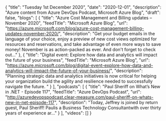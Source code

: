 {
  "title": "Tuesday 1st December 2020",
  "date": "2020-12-01",
  "description": "Azure content from Azure DevOps Podcast, Microsoft Azure Blog",
  "draft": false,
  "blogs": [
    {
      "title": "Azure Cost Management and Billing updates – November 2020",
      "feedTitle": "Microsoft Azure Blog",
      "url": "https://azure.microsoft.com/blog/azure-cost-management-billing-updates-november-2020/",
      "description": "Get your budget emails in the language of your choice, enjoy a preview of new cost views optimized for resources and reservations, and take advantage of even more ways to save money! November is as action-packed as ever. And don't forget to check out..."
    },
    {
      "title": "Digital event: Explore how data and analytics will impact the future of your business",
      "feedTitle": "Microsoft Azure Blog",
      "url": "https://azure.microsoft.com/blog/digital-event-explore-how-data-and-analytics-will-impact-the-future-of-your-business/",
      "description": "Planning strategic data and analytics initiatives is now critical for helping your organization build the agility and resilience needed to successfully navigate the future. "
    }
  ],
  "podcasts": [
    {
      "title": "Paul Sheriff on What’s New in .NET - Episode 117",
      "feedTitle": "Azure DevOps Podcast",
      "url": "http://azuredevopspodcast.clear-measure.com/paul-sheriff-on-whats-new-in-net-episode-117",
      "description": "Today, Jeffrey is joined by return guest, Paul Sheriff! Paulis a Business Technology Consultantwith over thirty years of experience ar..."
    }
  ],
  "videos": []
}